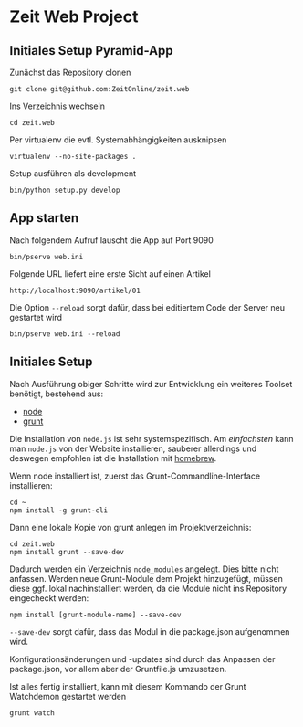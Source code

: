 Zeit Web Project
================

## Initiales Setup Pyramid-App

Zunächst das Repository clonen

	git clone git@github.com:ZeitOnline/zeit.web

Ins Verzeichnis wechseln

    cd zeit.web

Per virtualenv die evtl. Systemabhängigkeiten ausknipsen

    virtualenv --no-site-packages .

Setup ausführen als development

    bin/python setup.py develop

## App starten

Nach folgendem Aufruf lauscht die App auf Port 9090

    bin/pserve web.ini

Folgende URL liefert eine erste Sicht auf einen Artikel

    http://localhost:9090/artikel/01

Die Option `--reload` sorgt dafür, dass bei editiertem Code der Server neu gestartet wird

	bin/pserve web.ini --reload

## Initiales Setup

Nach Ausführung obiger Schritte wird zur Entwicklung ein weiteres Toolset benötigt, bestehend aus:

- [node](http://nodejs.org/)
- [grunt](http://gruntjs.com/)

Die Installation von `node.js` ist sehr systemspezifisch. Am *einfachsten* kann man `node.js` von der Website installieren, sauberer allerdings und deswegen empfohlen ist die Installation mit [homebrew](http://brew.sh/).

Wenn node installiert ist, zuerst das Grunt-Commandline-Interface installieren:

    cd ~
    npm install -g grunt-cli

Dann eine lokale Kopie von grunt anlegen im Projektverzeichnis:

    cd zeit.web
    npm install grunt --save-dev

Dadurch werden ein Verzeichnis `node_modules` angelegt. Dies bitte nicht anfassen. Werden neue Grunt-Module dem Projekt hinzugefügt, müssen diese ggf. lokal nachinstalliert werden, da die Module nicht ins Repository eingecheckt werden:

    npm install [grunt-module-name] --save-dev

`--save-dev` sorgt dafür, dass das Modul in die package.json aufgenommen wird.

Konfigurationsänderungen und -updates sind durch das Anpassen der package.json, vor allem aber der Gruntfile.js umzusetzen.

Ist alles fertig installiert, kann mit diesem Kommando der Grunt Watchdemon gestartet werden

    grunt watch

